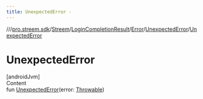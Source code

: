 ```yaml
---
title: UnexpectedError -
---
```

//[<root>](../../../../../../index.md)/[pro.streem.sdk](../../../../index.md)/[Streem](../../../index.md)/[LoginCompletionResult](../../index.md)/[Error](../index.md)/[UnexpectedError](index.md)/[UnexpectedError](-unexpected-error.md)



# UnexpectedError  
[androidJvm]  
Content  
fun [UnexpectedError](-unexpected-error.md)(error: [Throwable](https://kotlinlang.org/api/latest/jvm/stdlib/kotlin/-throwable/index.html))  



